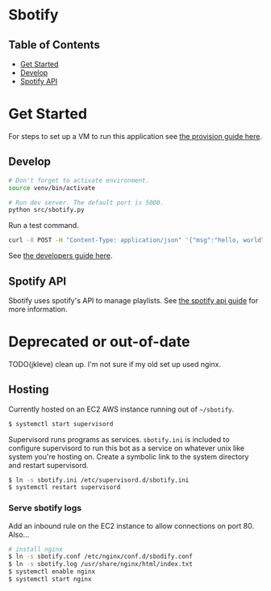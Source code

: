 # Sbotify

## Table of Contents
- [Get Started](#get-started)
- [Develop](#develop)
- [Spotify API](#spotify-api)

# Get Started

For steps to set up a VM to run this application see [the provision guide here](./docs/provision-vm.md).

## Develop

```sh
# Don't forget to activate environment.
source venv/bin/activate

# Run dev server. The default port is 5000.
python src/sbotify.py
```

Run a test command.

```sh
curl -X POST -H "Content-Type: application/json" '{"msg":"hello, world"}' -Sv 127.0.0.1:5000/sms-text
```

See [the developers guide here](./docs/developers-guide.md).

## Spotify API

Sbotify uses spotify's API to manage playlists. See [the spotify api guide](./docs/spotify-api.md) for more information.


# Deprecated or out-of-date

TODO(jkleve) clean up. I'm not sure if my old set up used nginx.

## Hosting
Currently hosted on an EC2 AWS instance running out of `~/sbotify`.
```sh
$ systemctl start supervisord
```

Supervisord runs programs as services. `sbotify.ini` is included to configure supervisord
to run this bot as a service on whatever unix like system you're hosting on. Create a
symbolic link to the system directory and restart supervisord.
```sh
$ ln -s sbotify.ini /etc/supervisord.d/sbotify.ini
$ systemctl restart supervisord
```

### Serve sbotify logs
Add an inbound rule on the EC2 instance to allow connections on port 80. Also...
```sh
# install nginx
$ ln -s sbotify.conf /etc/nginx/conf.d/sbodify.conf
$ ln -s sbotify.log /usr/share/nginx/html/index.txt
$ systemctl enable nginx
$ systemctl start nginx
```